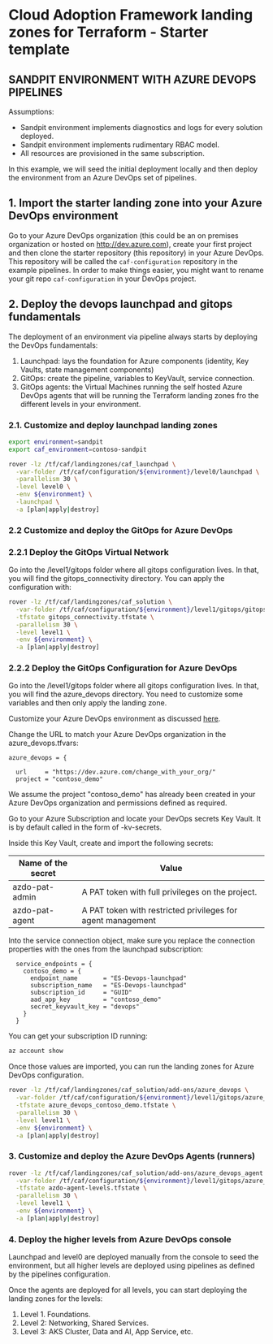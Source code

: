 # Cloud Adoption Framework landing zones for Terraform - Starter template

## SANDPIT ENVIRONMENT WITH AZURE DEVOPS PIPELINES

Assumptions:

- Sandpit environment implements diagnostics and logs for every solution deployed.
- Sandpit environment implements rudimentary RBAC model.
- All resources are provisioned in the same subscription.

In this example, we will seed the initial deployment locally and then deploy the environment from an Azure DevOps set of pipelines.

## 1. Import the starter landing zone into your Azure DevOps environment

Go to your Azure DevOps organization (this could be an on premises organization or hosted on http://dev.azure.com), create your first project and then clone the starter repository (this repository) in your Azure DevOps.
This repository will be called the ```caf-configuration``` repository in the example pipelines. In order to make things easier, you might want to rename your git repo ```caf-configuration``` in your DevOps project.

## 2. Deploy the devops launchpad and gitops fundamentals

The deployment of an environment via pipeline always starts by deploying the DevOps fundamentals:

1. Launchpad: lays the foundation for Azure components (identity, Key Vaults, state management components)
2. GitOps: create the pipeline, variables to KeyVault, service connection.
3. GitOps agents: the Virtual Machines running the self hosted Azure DevOps agents that will be running the Terraform landing zones fro the different levels in your environment.

### 2.1. Customize and deploy launchpad landing zones

```bash
export environment=sandpit
export caf_environment=contoso-sandpit

rover -lz /tf/caf/landingzones/caf_launchpad \
  -var-folder /tf/caf/configuration/${environment}/level0/launchpad \
  -parallelism 30 \
  -level level0 \
  -env ${environment} \
  -launchpad \
  -a [plan|apply|destroy]
```

### 2.2 Customize and deploy the GitOps for Azure DevOps

### 2.2.1 Deploy the GitOps Virtual Network

Go into the /level1/gitops folder where all gitops configuration lives. In that, you will find the gitops_connectivity directory. You can apply the configuration with:

```bash
rover -lz /tf/caf/landingzones/caf_solution \
  -var-folder /tf/caf/configuration/${environment}/level1/gitops/gitops_connectivity \
  -tfstate gitops_connectivity.tfstate \
  -parallelism 30 \
  -level level1 \
  -env ${environment} \
  -a [plan|apply|destroy]
```

### 2.2.2 Deploy the GitOps Configuration for Azure DevOps

Go into the /level1/gitops folder where all gitops configuration lives. In that, you will find the azure_devops directory. You need to customize some variables and then only apply the landing zone.

Customize your Azure DevOps environment as discussed [here](https://github.com/Azure/caf-terraform-landingzones/tree/master/landingzones/caf_launchpad/add-ons/azure_devops).

Change the URL to match your Azure DevOps organization in the azure_devops.tfvars:
```hcl
azure_devops = {

  url     = "https://dev.azure.com/change_with_your_org/"
  project = "contoso_demo"
```

We assume the project "contoso_demo" has already been created in your Azure DevOps organization and permissions defined as required.

Go to your Azure Subscription and locate your DevOps secrets Key Vault.
It is by default called in the form of <prefix>-kv-secrets.

Inside this Key Vault, create and import the following secrets:

| Name of the secret | Value                                                       |
|--------------------|-------------------------------------------------------------|
| azdo-pat-admin     | A PAT token with full privileges on the project.            |
| azdo-pat-agent     | A PAT token with restricted privileges for agent management |

Into the service connection object, make sure you replace the connection properties with the ones from the launchpad subscription:

```hcl
  service_endpoints = {
    contoso_demo = {
      endpoint_name       = "ES-Devops-launchpad"
      subscription_name   = "ES-Devops-launchpad"
      subscription_id     = "GUID"
      aad_app_key         = "contoso_demo"
      secret_keyvault_key = "devops"
    }
  }
```

You can get your subscription ID running:

```bash
az account show
```

Once those values are imported, you can run the landing zones for Azure DevOps configuration.

```bash
rover -lz /tf/caf/landingzones/caf_solution/add-ons/azure_devops \
  -var-folder /tf/caf/configuration/${environment}/level1/gitops/azure_devops \
  -tfstate azure_devops_contoso_demo.tfstate \
  -parallelism 30 \
  -level level1 \
  -env ${environment} \
  -a [plan|apply|destroy]
```

### 3. Customize and deploy the Azure DevOps Agents (runners)

```bash
rover -lz /tf/caf/landingzones/caf_solution/add-ons/azure_devops_agent \
  -var-folder /tf/caf/configuration/${environment}/level1/gitops/azure_devops_agents_vm \
  -tfstate azdo-agent-levels.tfstate \
  -parallelism 30 \
  -level level1 \
  -env ${environment} \
  -a [plan|apply|destroy]
```

### 4. Deploy the higher levels from Azure DevOps console

Launchpad and level0 are deployed manually from the console to seed the environment, but all higher levels are deployed using pipelines as defined by the pipelines configuration.

Once the agents are deployed for all levels, you can start deploying the landing zones for the levels:

1. Level 1. Foundations.
2. Level 2: Networking, Shared Services.
3. Level 3: AKS Cluster, Data and AI, App Service, etc.